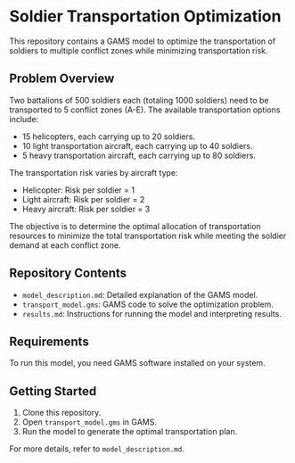 # Soldier Transportation Optimization

This repository contains a GAMS model to optimize the transportation of soldiers to multiple conflict zones while minimizing transportation risk.

## Problem Overview

Two battalions of 500 soldiers each (totaling 1000 soldiers) need to be transported to 5 conflict zones (A-E). The available transportation options include:
- 15 helicopters, each carrying up to 20 soldiers.
- 10 light transportation aircraft, each carrying up to 40 soldiers.
- 5 heavy transportation aircraft, each carrying up to 80 soldiers.

The transportation risk varies by aircraft type:
- Helicopter: Risk per soldier = 1
- Light aircraft: Risk per soldier = 2
- Heavy aircraft: Risk per soldier = 3

The objective is to determine the optimal allocation of transportation resources to minimize the total transportation risk while meeting the soldier demand at each conflict zone.

## Repository Contents

- `model_description.md`: Detailed explanation of the GAMS model.
- `transport_model.gms`: GAMS code to solve the optimization problem.
- `results.md`: Instructions for running the model and interpreting results.

## Requirements

To run this model, you need GAMS software installed on your system.

## Getting Started

1. Clone this repository.
2. Open `transport_model.gms` in GAMS.
3. Run the model to generate the optimal transportation plan.

For more details, refer to `model_description.md`.
